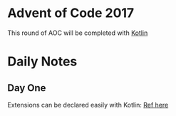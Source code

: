 # Advent of Code 2017
This round of AOC will be completed with [Kotlin](https://kotlinlang.org/)

# Daily Notes
## Day One
Extensions can be declared easily with Kotlin: [Ref here](https://kotlinlang.org/docs/extensions.html)
